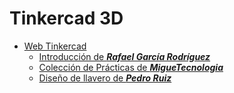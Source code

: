 # Tinkercad 3D
* [Web Tinkercad](https://www.tinkercad.com)
  * [Introducción de ***Rafael García Rodríguez***](https://youtu.be/SyqqzMenSOo)
  * [Colección de Prácticas de ***MigueTecnologia***](https://www.youtube.com/playlist?list=PLroULtNmu2QE8V_f8_lvjnVu2WqOacSEa)
  * [Diseño de llavero de ***Pedro Ruiz***](https://youtu.be/N1CcYZvxQc0)
